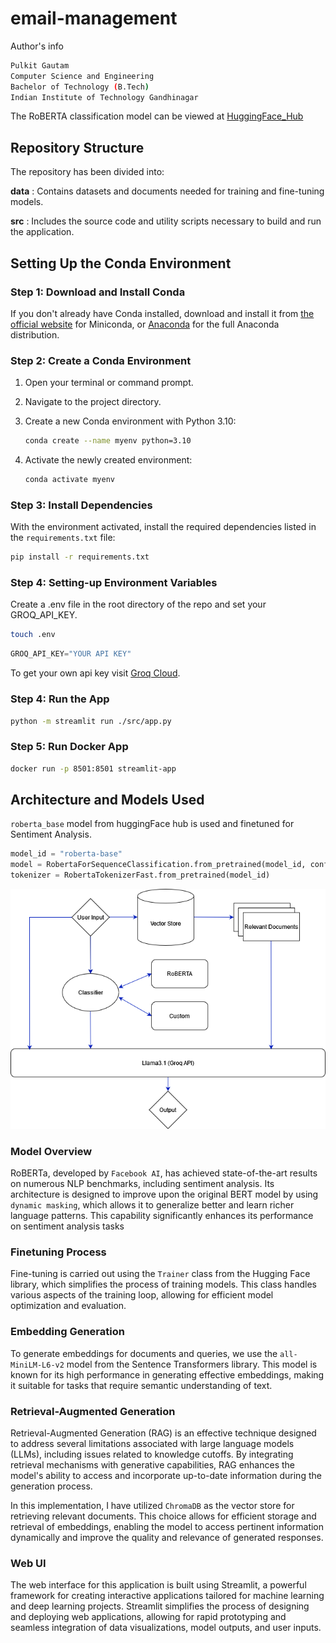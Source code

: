 # email-management

Author's info
```bash
Pulkit Gautam
Computer Science and Engineering 
Bachelor of Technology (B.Tech)
Indian Institute of Technology Gandhinagar
```

The RoBERTA classification model can be viewed at [HuggingFace_Hub](https://huggingface.co/pulkitgautam/email-classifier)


## Repository Structure
The repository has been divided into:

**data** : Contains datasets and documents needed for training and fine-tuning models.

**src** : Includes the source code and utility scripts necessary to build and run the application.

## Setting Up the Conda Environment

### Step 1: Download and Install Conda
If you don't already have Conda installed, download and install it from [the official website](https://docs.conda.io/en/latest/miniconda.html) for Miniconda, or [Anaconda](https://www.anaconda.com/products/distribution) for the full Anaconda distribution.

### Step 2: Create a Conda Environment
1. Open your terminal or command prompt.
2. Navigate to the project directory.
3. Create a new Conda environment with Python 3.10:

    ```bash
    conda create --name myenv python=3.10
    ```

4. Activate the newly created environment:

    ```bash
    conda activate myenv
    ```

### Step 3: Install Dependencies
With the environment activated, install the required dependencies listed in the `requirements.txt` file:

```bash
pip install -r requirements.txt
```

### Step 4: Setting-up Environment Variables
Create a .env file in the root directory of the repo and set your GROQ_API_KEY.
```bash
touch .env
```

```python
GROQ_API_KEY="YOUR API KEY"
```

To get your own api key visit [Groq Cloud](https://console.groq.com/keys).

### Step 4: Run the App

```bash
python -m streamlit run ./src/app.py
```

### Step 5: Run Docker App

```bash
docker run -p 8501:8501 streamlit-app
```

## Architecture and Models Used
`roberta_base` model from huggingFace hub is used and finetuned for Sentiment Analysis.

```python
model_id = "roberta-base"
model = RobertaForSequenceClassification.from_pretrained(model_id, config=config)
tokenizer = RobertaTokenizerFast.from_pretrained(model_id)
```

![Model Architecture](data/architecture_model.png)

### Model Overview
RoBERTa, developed by `Facebook AI`, has achieved state-of-the-art results on numerous NLP benchmarks, including sentiment analysis. Its architecture is designed to improve upon the original BERT model by using `dynamic masking`, which allows it to generalize better and learn richer language patterns. This capability significantly enhances its performance on sentiment analysis tasks

### Finetuning Process
Fine-tuning is carried out using the `Trainer` class from the Hugging Face library, which simplifies the process of training models. This class handles various aspects of the training loop, allowing for efficient model optimization and evaluation.

### Embedding Generation
To generate embeddings for documents and queries, we use the `all-MiniLM-L6-v2` model from the Sentence Transformers library. This model is known for its high performance in generating effective embeddings, making it suitable for tasks that require semantic understanding of text.

### Retrieval-Augmented Generation

Retrieval-Augmented Generation (RAG) is an effective technique designed to address several limitations associated with large language models (LLMs), including issues related to knowledge cutoffs. By integrating retrieval mechanisms with generative capabilities, RAG enhances the model's ability to access and incorporate up-to-date information during the generation process.

In this implementation, I have utilized `ChromaDB` as the vector store for retrieving relevant documents. This choice allows for efficient storage and retrieval of embeddings, enabling the model to access pertinent information dynamically and improve the quality and relevance of generated responses.

### Web UI

The web interface for this application is built using Streamlit, a powerful framework for creating interactive applications tailored for machine learning and deep learning projects. Streamlit simplifies the process of designing and deploying web applications, allowing for rapid prototyping and seamless integration of data visualizations, model outputs, and user inputs.
